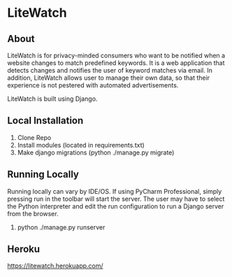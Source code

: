 # LiteWatch

## About
LiteWatch is for privacy-minded consumers who want to be notified when a website changes to match predefined keywords. 
It is a web application that detects changes and notifies the user of keyword matches via email. 
In addition, LiteWatch allows user to manage their own data, so that their experience is not pestered with automated advertisements.

LiteWatch is built using Django.

## Local Installation
1. Clone Repo
2. Install modules (located in requirements.txt)
3. Make django migrations (python ./manage.py migrate)

## Running Locally
Running locally can vary by IDE/OS. If using PyCharm Professional, simply pressing run in the toolbar will start the server. The user may have to select the Python interpreter and edit the run configuration to run a Django server from the browser.
1. python ./manage.py runserver

## Heroku
https://litewatch.herokuapp.com/
